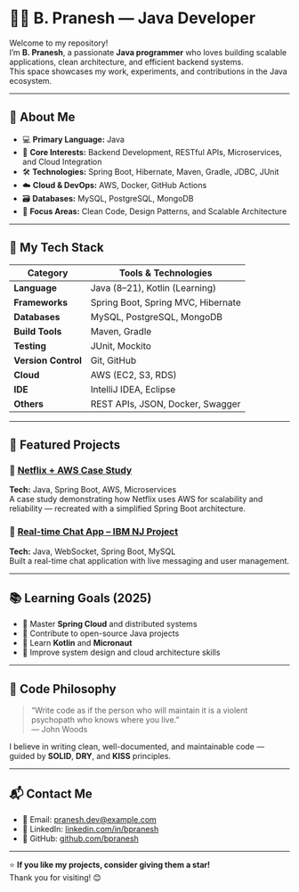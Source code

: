 # 👨‍💻 B. Pranesh — Java Developer

Welcome to my repository!  
I’m **B. Pranesh**, a passionate **Java programmer** who loves building scalable applications, clean architecture, and efficient backend systems.  
This space showcases my work, experiments, and contributions in the Java ecosystem.

---

## 🚀 About Me

- 💻 **Primary Language:** Java  
- 🧩 **Core Interests:** Backend Development, RESTful APIs, Microservices, and Cloud Integration  
- 🛠️ **Technologies:** Spring Boot, Hibernate, Maven, Gradle, JDBC, JUnit  
- ☁️ **Cloud & DevOps:** AWS, Docker, GitHub Actions  
- 🗃️ **Databases:** MySQL, PostgreSQL, MongoDB  
- 🎯 **Focus Areas:** Clean Code, Design Patterns, and Scalable Architecture

---

## 🧰 My Tech Stack

| Category | Tools & Technologies |
|-----------|----------------------|
| **Language** | Java (8–21), Kotlin (Learning) |
| **Frameworks** | Spring Boot, Spring MVC, Hibernate |
| **Databases** | MySQL, PostgreSQL, MongoDB |
| **Build Tools** | Maven, Gradle |
| **Testing** | JUnit, Mockito |
| **Version Control** | Git, GitHub |
| **Cloud** | AWS (EC2, S3, RDS) |
| **IDE** | IntelliJ IDEA, Eclipse |
| **Others** | REST APIs, JSON, Docker, Swagger |

---

## 📂 Featured Projects

### 🔹 [Netflix + AWS Case Study](https://github.com/)
**Tech:** Java, Spring Boot, AWS, Microservices  
A case study demonstrating how Netflix uses AWS for scalability and reliability — recreated with a simplified Spring Boot architecture.

### 🔹 [Real-time Chat App – IBM NJ Project](https://github.com/)
**Tech:** Java, WebSocket, Spring Boot, MySQL  
Built a real-time chat application with live messaging and user management.

---

## 📚 Learning Goals (2025)

- 🔸 Master **Spring Cloud** and distributed systems  
- 🔸 Contribute to open-source Java projects  
- 🔸 Learn **Kotlin** and **Micronaut**  
- 🔸 Improve system design and cloud architecture skills  

---

## 🧠 Code Philosophy

> “Write code as if the person who will maintain it is a violent psychopath who knows where you live.”  
> — John Woods  

I believe in writing clean, well-documented, and maintainable code — guided by **SOLID**, **DRY**, and **KISS** principles.

---

## 📬 Contact Me

- 📧 Email: [pranesh.dev@example.com](mailto:pranesh.dev@example.com)  
- 💼 LinkedIn: [linkedin.com/in/bpranesh](https://linkedin.com/in/bpranesh)  
- 🐙 GitHub: [github.com/bpranesh](https://github.com/bpranesh)

---

⭐ **If you like my projects, consider giving them a star!**  
Thank you for visiting! 😊
